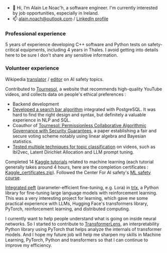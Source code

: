 - 👋 Hi, I’m Alain Le Noac'h, a software engineer. I'm currently interested by job opportunities, especially in Ireland.
- 📫 alain.noach@outlook.com / [LinkedIn profile](https://www.linkedin.com/in/alain-le-noach-96534b131/)

### Professional experience
5 years of experience developing C++ software and Python tests on safety-critical equipments, including 4 years in Thales. I avoid getting into details here to be sure I don't share any sensitive information.

### Volunteer experience
Wikipedia [translator](https://fr.wikipedia.org/w/index.php?title=Sp%C3%A9cial:Contributions/Alenoach&target=Alenoach&offset=&limit=500) / [editor](https://en.wikipedia.org/wiki/Special:Contributions/Alenoach) on AI safety topics.

Contributed to [Tournesol](https://tournesol.app), a website that recommends high-quality YouTube videos, and collects data on people's ethical preferences :
- Backend development
- [Developed a search bar algorithm](https://github.com/tournesol-app/tournesol/pull/1039) integrated with PostgreSQL. It was hard to find the right design and syntax, but definitely a valuable experience in NLP and SQL.
- Coauthor of [Tournesol: Permissionless Collaborative Algorithmic Governance with Security Guarantees](https://arxiv.org/abs/2211.01179), a paper establishing a fair and secure voting scheme notably using linear algebra and Bayesian statistics.
- [Tested multiple techniques for topic classification](https://github.com/tournesol-app/tournesol/issues/1468) on videos, such as lbl2vec, Latent Dirichlet Allocation and LLM prompt tuning.

Completed 14 [Kaggle tutorials](https://www.kaggle.com/learn) related to machine learning (each tutorial generally takes around 4 hours, here are the completion certificates : [Kaggle_certificates.zip](https://github.com/glerzing/glerzing/files/11657136/Kaggle_certificates.zip)). Followed the Center For AI safety's [ML safety course](https://course.mlsafety.org/).

[Integrated peft](https://github.com/CarperAI/trlx/pull/486) (parameter-efficient fine-tuning, e.g. Lora) in [trlx](https://github.com/CarperAI/trlx), a Python library for fine-tuning large language models with reinforcement learning. This was a very interesting project for learning, which gave me some practical experience with LLMs, Hugging Face's transformers library, PyTorch, reinforcement learning, and distributed computing.

I currently want to help people understand what is going on inside neural networks. So I started to contribute to [TransformerLens](https://github.com/neelnanda-io/TransformerLens), an interpretability Python library using PyTorch that helps analyze the internals of transformer models. And I hope my future job will help me sharpen my skills in Machine Learning, PyTorch, Python and transformers so that I can continue to improve my efficiency.

<!---
glerzing/glerzing is a ✨ special ✨ repository because its `README.md` (this file) appears on your GitHub profile.
You can click the Preview link to take a look at your changes.
--->
